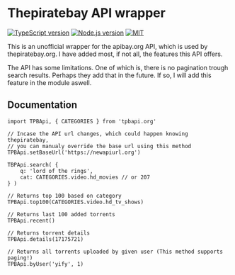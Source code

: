 # Thepiratebay API wrapper

[![TypeScript version][ts-badge]][typescript-4-5]
[![Node.js version][nodejs-badge]][nodejs]
[![MIT][license-badge]][license]

This is an unofficial wrapper for the apibay.org API, which is used by thepiratebay.org.
I have added most, if not all, the features this API offers.

The API has some limitations. One of which is, there is no pagination trough search results. Perhaps they add that in the future. If so, I will add this feature in the module aswell.

## Documentation
    import TPBApi, { CATEGORIES } from 'tpbapi.org'
    
    // Incase the API url changes, which could happen knowing thepiratebay, 
    // you can manualy override the base url using this method
    TPBApi.setBaseUrl('https://newapiurl.org')

	TBPApi.search( {
        q: 'lord of the rings',
        cat: CATEGORIES.video.hd_movies // or 207
    } )

    // Returns top 100 based on category
    TPBApi.top100(CATEGORIES.video.hd_tv_shows)

    // Returns last 100 added torrents
    TPBApi.recent()

    // Returns torrent details
    TPBApi.details(17175721)

    // Returns all torrents uploaded by given user (This method supports paging!)
    TPBApi.byUser('yify', 1)

[ts-badge]: https://img.shields.io/badge/TypeScript-4.5-blue.svg
[typescript-4-5]: https://www.typescriptlang.org/docs/handbook/release-notes/typescript-4-5.html
[nodejs-badge]: https://img.shields.io/badge/Node.js->=%2016.13-blue.svg
[nodejs]: https://nodejs.org/dist/latest-v16.x/docs/api/
[license-badge]: https://img.shields.io/badge/license-APLv2-blue.svg
[license]: https://github.com/redbullzuiper/apibay/blob/master/LICENSE